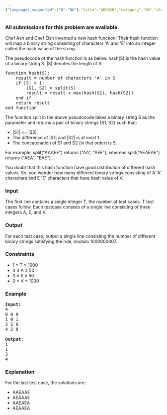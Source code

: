 ```yaml
---
{"languages_supported":{"0":"NA"},"title":"AEHASH","category":"NA","old_version":true,"problem_code":"AEHASH","tags":{"0":"NA"},"layout":"problem"}
---
```


<h3> All submissions for this problem are available. </h3><p>Chef Ash and Chef Elsh invented a new hash function! Their hash function will map a binary string consisting of characters 'A' and 'E' into an integer called the hash value of the string.</p>

<p>The pseudocode of the hash function is as below. hash(S) is the hash value of a binary string S. |S| denotes the length of S.</p>
<p>
<pre>function hash(S):
	result = number of characters 'A' in S
	if |S| &gt; 1:
		(S1, S2) = split(S)
		result = result + max(hash(S1), hash(S2))
	end if
	return result
end function</pre>
</p>

<p>The function split in the above pseudocode takes a binary string S as the parameter and returns a pair of binary strings (S1, S2) such that:</p>
<p>
<ul>
<li>|S1| &lt;= |S2|.</li>
<li>The difference of |S1| and |S2| is at most 1.</li>
<li>The concatenation of S1 and S2 (in that order) is S.</li>
</ul>
</p>
<p>For example, split("AAAEE") returns ("AA", "AEE"), whereas split("AEAEAE") returns ("AEA", "EAE").</p>

<p>You doubt that this hash function have good distribution of different hash values. So, you wonder how many different binary strings consisting of A 'A' characters and E 'E' characters that have hash value of V.</p>

<h3>Input</h3>
<p>The first line contains a single integer T, the number of test cases. T test cases follow. Each testcase consists of a single line consisting of three integers A, E, and V.</p>

<h3>Output</h3>
<p>For each test case, output a single line consisting the number of different binary strings satisfying the rule, modulo 1000000007.</p>

<h3>Constraints</h3>
<ul>
<li>1 ≤ T ≤ 1000</li>
<li>0 ≤ A ≤ 50</li>
<li>0 ≤ E ≤ 50</li>
<li>0 ≤ V ≤ 1000</li>
</ul>

<h3>Example</h3>

<pre>
<b>Input:</b>
4
0 0 0
1 0 1
3 2 6
4 2 8

<b>Output:</b>
1
1
3
4
</pre>

<h3>Explanation</h3>
For the last test case, the solutions are:
<ul>
<li>AAEAAE</li>
<li>AEAAAE</li>
<li>AAEAEA</li>
<li>AEAAEA</li>
</ul>    